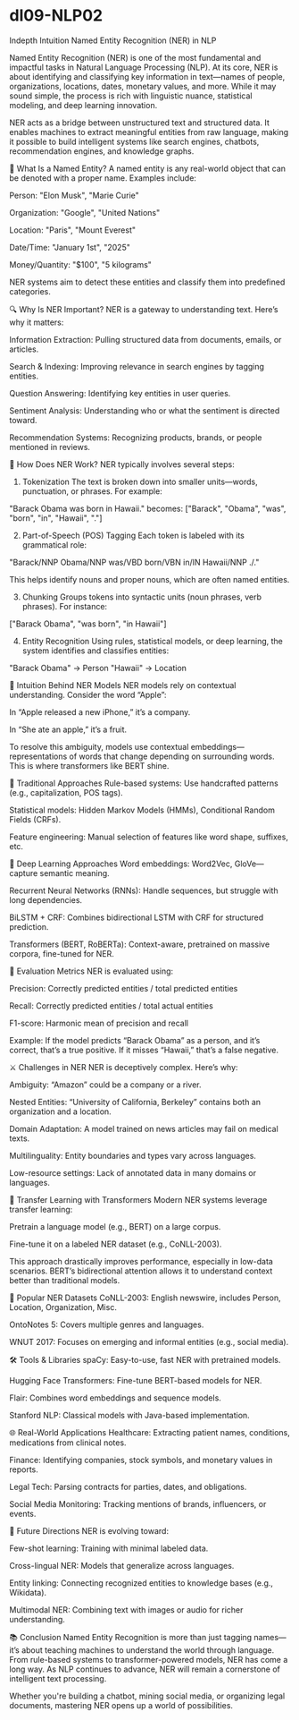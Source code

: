 # dl09-NLP02
Indepth Intuition Named Entity Recognition (NER) in NLP


Named Entity Recognition (NER) is one of the most fundamental and impactful tasks in Natural Language Processing (NLP). At its core, NER is about identifying and classifying key information in text—names of people, organizations, locations, dates, monetary values, and more. While it may sound simple, the process is rich with linguistic nuance, statistical modeling, and deep learning innovation.

NER acts as a bridge between unstructured text and structured data. It enables machines to extract meaningful entities from raw language, making it possible to build intelligent systems like search engines, chatbots, recommendation engines, and knowledge graphs.

🧠 What Is a Named Entity?
A named entity is any real-world object that can be denoted with a proper name. Examples include:

Person: "Elon Musk", "Marie Curie"

Organization: "Google", "United Nations"

Location: "Paris", "Mount Everest"

Date/Time: "January 1st", "2025"

Money/Quantity: "$100", "5 kilograms"

NER systems aim to detect these entities and classify them into predefined categories.

🔍 Why Is NER Important?
NER is a gateway to understanding text. Here’s why it matters:

Information Extraction: Pulling structured data from documents, emails, or articles.

Search & Indexing: Improving relevance in search engines by tagging entities.

Question Answering: Identifying key entities in user queries.

Sentiment Analysis: Understanding who or what the sentiment is directed toward.

Recommendation Systems: Recognizing products, brands, or people mentioned in reviews.

🧩 How Does NER Work?
NER typically involves several steps:

1. Tokenization
The text is broken down into smaller units—words, punctuation, or phrases. For example:

"Barack Obama was born in Hawaii." becomes: ["Barack", "Obama", "was", "born", "in", "Hawaii", "."]

2. Part-of-Speech (POS) Tagging
Each token is labeled with its grammatical role:

"Barack/NNP Obama/NNP was/VBD born/VBN in/IN Hawaii/NNP ./."

This helps identify nouns and proper nouns, which are often named entities.

3. Chunking
Groups tokens into syntactic units (noun phrases, verb phrases). For instance:

["Barack Obama", "was born", "in Hawaii"]

4. Entity Recognition
Using rules, statistical models, or deep learning, the system identifies and classifies entities:

"Barack Obama" → Person "Hawaii" → Location

🧠 Intuition Behind NER Models
NER models rely on contextual understanding. Consider the word “Apple”:

In “Apple released a new iPhone,” it’s a company.

In “She ate an apple,” it’s a fruit.

To resolve this ambiguity, models use contextual embeddings—representations of words that change depending on surrounding words. This is where transformers like BERT shine.

🔬 Traditional Approaches
Rule-based systems: Use handcrafted patterns (e.g., capitalization, POS tags).

Statistical models: Hidden Markov Models (HMMs), Conditional Random Fields (CRFs).

Feature engineering: Manual selection of features like word shape, suffixes, etc.

🤖 Deep Learning Approaches
Word embeddings: Word2Vec, GloVe—capture semantic meaning.

Recurrent Neural Networks (RNNs): Handle sequences, but struggle with long dependencies.

BiLSTM + CRF: Combines bidirectional LSTM with CRF for structured prediction.

Transformers (BERT, RoBERTa): Context-aware, pretrained on massive corpora, fine-tuned for NER.

🧪 Evaluation Metrics
NER is evaluated using:

Precision: Correctly predicted entities / total predicted entities

Recall: Correctly predicted entities / total actual entities

F1-score: Harmonic mean of precision and recall

Example: If the model predicts “Barack Obama” as a person, and it’s correct, that’s a true positive. If it misses “Hawaii,” that’s a false negative.

⚔️ Challenges in NER
NER is deceptively complex. Here’s why:

Ambiguity: “Amazon” could be a company or a river.

Nested Entities: “University of California, Berkeley” contains both an organization and a location.

Domain Adaptation: A model trained on news articles may fail on medical texts.

Multilinguality: Entity boundaries and types vary across languages.

Low-resource settings: Lack of annotated data in many domains or languages.

🧠 Transfer Learning with Transformers
Modern NER systems leverage transfer learning:

Pretrain a language model (e.g., BERT) on a large corpus.

Fine-tune it on a labeled NER dataset (e.g., CoNLL-2003).

This approach drastically improves performance, especially in low-data scenarios. BERT’s bidirectional attention allows it to understand context better than traditional models.

🧰 Popular NER Datasets
CoNLL-2003: English newswire, includes Person, Location, Organization, Misc.

OntoNotes 5: Covers multiple genres and languages.

WNUT 2017: Focuses on emerging and informal entities (e.g., social media).

🛠️ Tools & Libraries
spaCy: Easy-to-use, fast NER with pretrained models.

Hugging Face Transformers: Fine-tune BERT-based models for NER.

Flair: Combines word embeddings and sequence models.

Stanford NLP: Classical models with Java-based implementation.

🌐 Real-World Applications
Healthcare: Extracting patient names, conditions, medications from clinical notes.

Finance: Identifying companies, stock symbols, and monetary values in reports.

Legal Tech: Parsing contracts for parties, dates, and obligations.

Social Media Monitoring: Tracking mentions of brands, influencers, or events.

🧭 Future Directions
NER is evolving toward:

Few-shot learning: Training with minimal labeled data.

Cross-lingual NER: Models that generalize across languages.

Entity linking: Connecting recognized entities to knowledge bases (e.g., Wikidata).

Multimodal NER: Combining text with images or audio for richer understanding.

📚 Conclusion
Named Entity Recognition is more than just tagging names—it’s about teaching machines to understand the world through language. From rule-based systems to transformer-powered models, NER has come a long way. As NLP continues to advance, NER will remain a cornerstone of intelligent text processing.

Whether you're building a chatbot, mining social media, or organizing legal documents, mastering NER opens up a world of possibilities.
